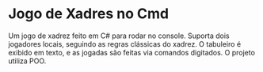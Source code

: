 # Jogo de Xadres no Cmd
 Um jogo de xadrez feito em C# para rodar no console. Suporta dois jogadores locais, seguindo as regras clássicas do xadrez. O tabuleiro é exibido em texto, e as jogadas são feitas via comandos digitados. O projeto utiliza POO.
